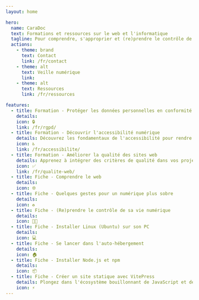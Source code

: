 ```yaml
---
layout: home

hero:
  name: CaraDoc
  text: Formations et ressources sur le web et l'informatique
  tagline: Pour comprendre, s'approprier et (re)prendre le contrôle de sa vie numérique
  actions:
    - theme: brand
      text: Contact
      link: /fr/contact
    - theme: alt
      text: Veille numérique
      link:
    - theme: alt
      text: Ressources
      link: /fr/ressources

features:
  - title: Formation - Protéger les données personnelles en conformité avec le RGPD
    details:
    icon: 🔒
    link: /fr/rgpd/
  - title: Formation - Découvrir l'accessibilité numérique
    details: Découvrez les fondamentaux de l'accessibilité pour rendre votre vie numérique plus respectueuse des droits des personnes en situation de handicap.
    icon: ♿️
    link: /fr/accessibilite/
  - title: Formation - Améliorer la qualité des sites web
    details: Apprenez à intégrer des critères de qualité dans vos projets web.
    icon: ✅
    link: /fr/qualite-web/
  - title: Fiche - Comprendre le web
    details:
    icon: 🌐
  - title: Fiche - Quelques gestes pour un numérique plus sobre
    details:
    icon: ♻️
  - title: Fiche - (Re)prendre le contrôle de sa vie numérique
    details:
    icon: ✊🏾
  - title: Fiche - Installer Linux (Ubuntu) sur son PC
    details: 
    icon: 💻
  - title: Fiche - Se lancer dans l'auto-hébergement
    details:
    icon: 🏠
  - title: Fiche - Installer Node.js et npm
    details:
    icon: 📦
  - title: Fiche - Créer un site statique avec VitePress
    details: Plongez dans l'écosystème bouillonnant de JavaScript et des générateurs de sites statiques (SSG) et construisez pas à pas votre site avec VitePress.
    icon: ⚡
---
```


